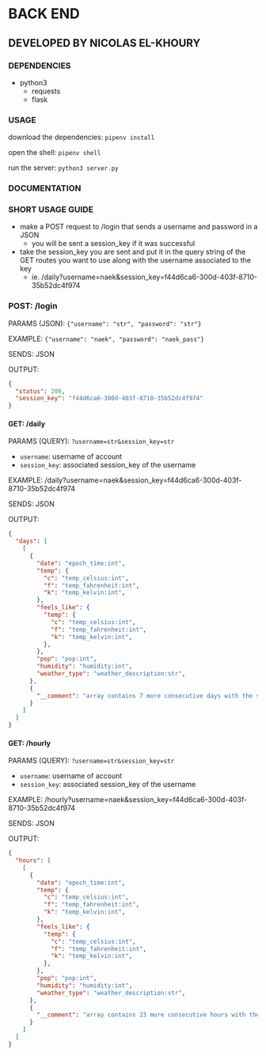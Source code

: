 # BACK END

## DEVELOPED BY NICOLAS EL-KHOURY

### DEPENDENCIES

- python3
  - requests
  - flask

### USAGE

download the dependencies: `pipenv install`

open the shell: `pipenv shell`

run the server: `python3 server.py`

### DOCUMENTATION

### SHORT USAGE GUIDE
- make a POST request to /login that sends a username and password in a JSON
  - you will be sent a session_key if it was successful
- take the session_key you are sent and put it in the query string of the GET routes you want to use along with the username associated to the key
  - ie. /daily?username=naek&session_key=f44d6ca6-300d-403f-8710-35b52dc4f974

### POST: /login

PARAMS (JSON): `{"username": "str", "password": "str"}`

EXAMPLE: `{"username": "naek", "password": "naek_pass"}`

SENDS: JSON

OUTPUT:
```json
{
  "status": 200,
  "session_key": "f44d6ca6-300d-403f-8710-35b52dc4f974"
}
```

#### GET: /daily

PARAMS (QUERY): `?username=str&session_key=str`
  - `username`: username of account
  - `session_key`: associated session_key of the username

EXAMPLE: /daily?username=naek&session_key=f44d6ca6-300d-403f-8710-35b52dc4f974

SENDS: JSON

OUTPUT:

```json
{
  "days": [
    [
      {
        "date": "epoch_time:int",
        "temp": {
          "c": "temp_celsius:int",
          "f": "temp_fahrenheit:int",
          "k": "temp_kelvin:int",
        },
        "feels_like": {
          "temp": {
            "c": "temp_celsius:int",
            "f": "temp_fahrenheit:int",
            "k": "temp_kelvin:int",
          },
        },
        "pop": "pop:int",
        "humidity": "humidity:int",
        "weather_type": "weather_description:str",
      },
      {
        "__comment": "array contains 7 more consecutive days with the same info, first one being today"
      }
    ]
  ]
}
```

#### GET: /hourly

PARAMS (QUERY): `?username=str&session_key=str`
  - `username`: username of account
  - `session_key`: associated session_key of the username

EXAMPLE: /hourly?username=naek&session_key=f44d6ca6-300d-403f-8710-35b52dc4f974

SENDS: JSON

OUTPUT:

```json
{
  "hours": [
    [
      {
        "date": "epoch_time:int",
        "temp": {
          "c": "temp_celsius:int",
          "f": "temp_fahrenheit:int",
          "k": "temp_kelvin:int",
        },
        "feels_like": {
          "temp": {
            "c": "temp_celsius:int",
            "f": "temp_fahrenheit:int",
            "k": "temp_kelvin:int",
          },
        },
        "pop": "pop:int",
        "humidity": "humidity:int",
        "weather_type": "weather_description:str",
      },
      {
        "__comment": "array contains 23 more consecutive hours with the same info, first one being the current hour"
      }
    ]
  ]
}
```
